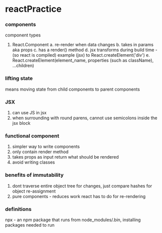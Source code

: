 # reactPractice

### components 

component types
1.  React.Component 
    a.  re-render when data changes
    b.  takes in params aka props
    c.  has a render() method
    d.  jsx transforms during build time - (so react is compiled) example <!-- <div> --> (jsx) to React.createElement('div')
    e.  React.createElement(element_name, properties (such as className), ...children)

### lifting state
means moving state from child components to parent components

### JSX 
1.  can use JS in jsx
2.  when surrounding with round parens, cannot use semicolons inside the jsx block

### functional component 
1.  simpler way to write components
2.  only contain render method
3.  takes props as input return what should be rendered
4.  avoid writing classes

### benefits of immutability 
1.  dont traverse entire object tree for changes, just compare hashes for object re-assignment
2.  pure components - reduces work react has to do for re-rendering 

### definitions

npx - an npm package that runs from node_modules/.bin, installing packages needed to run 

